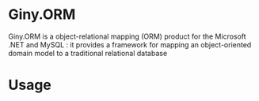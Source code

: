 # Giny.ORM

Giny.ORM is a object-relational mapping (ORM) product for the Microsoft .NET and MySQL : it provides a framework for mapping an object-oriented domain model to a traditional relational database 

# Usage

